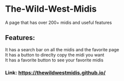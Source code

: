 # The-Wild-West-Midis
A page that has over 200+ midis and useful features

## Features:
It has a search bar on all the midis and the favorite page </br>
It has a button to direclty copy the midi you want </br>
It has a favorite button to see your favorite midis


### Link: https://thewildwestmidis.github.io/
